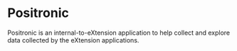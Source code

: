 # Positronic

Positronic is an internal-to-eXtension application to help collect and explore data collected by the eXtension applications.
